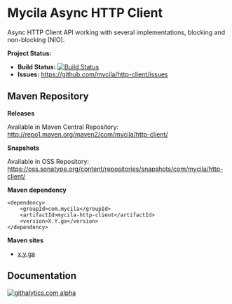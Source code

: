 # Mycila Async HTTP Client #

Async HTTP Client API working with several implementations, blocking and non-blocking (NIO).

__Project Status:__

 - __Build Status:__ [![Build Status](https://travis-ci.org/mycila/http-client.png?branch=master)](https://travis-ci.org/mycila/http-client)
 - __Issues:__ https://github.com/mycila/http-client/issues

## Maven Repository ##

__Releases__

Available in Maven Central Repository: http://repo1.maven.org/maven2/com/mycila/http-client/

__Snapshots__
 
Available in OSS Repository:  https://oss.sonatype.org/content/repositories/snapshots/com/mycila/http-client/

__Maven dependency__

    <dependency>
        <groupId>com.mycila</groupId>
        <artifactId>mycila-http-client</artifactId>
        <version>X.Y.ga</version>
    </dependency>

__Maven sites__

 - [x.y.ga](http://mycila.github.io/http-client/reports/x.y.ga/index.html)

## Documentation ##

[![githalytics.com alpha](https://cruel-carlota.pagodabox.com/25803a0aff184f73d36916c178ef1f2c "githalytics.com")](http://githalytics.com/mycila/pubsub)
